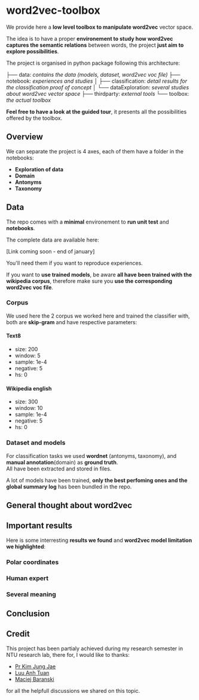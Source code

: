 word2vec-toolbox
===============

We provide here a __low level toolbox to manipulate word2vec__ vector space.

The idea is to have a proper __environement to study how word2vec captures the semantic relations__ between words, the project __just aim to explore possibilities__.

The project is organised in python package following this architecture:

├── data: _contains the data (models, dataset, word2vec voc file)_
├── notebook: _experiences and studies_
│   ├── classification: _detail results for the classification proof of concept_
│   └── dataExploration: _several studies about word2vec vector space_
├── thirdparty: _external tools_
└── toolbox: _the actual toolbox_

__Feel free to have a look at the guided tour__, it presents all the possibilities offered by the toolbox.


Overview
-------------
We can separate the project is 4 axes, each of them have a folder in the notebooks:

* __Exploration of data__
* __Domain__
* __Antonyms__
* __Taxonomy__


Data
-------
The repo comes with a __minimal__ environement to __run unit test__ and __notebooks__.

The complete data are available here:

[Link coming soon - end of january]

You'll need them if you want to reproduce experiences.

If you want to __use trained models__, be aware __all have been trained with the wikipedia corpus__, therefore make sure you __use the corresponding word2vec voc file__.

### Corpus

We used here the 2 corpus we worked here and trained the classifier with, both are __skip-gram__ and have respective parameters:

#### Text8
* size: 200
* window: 5
* sample: 1e-4
* negative: 5
* hs: 0

#### Wikipedia english
* size: 300
* window: 10
* sample: 1e-4
* negative: 5
* hs: 0


### Dataset and models

For classification tasks we used __wordnet__ (antonyms, taxonomy), and __manual annotation__(domain) as __ground truth__.<br>
All have been extracted and stored in files.

A lot of models have been trained, __only the best perfoming ones and the global summary log__ has been bundled in the repo.


General thought about word2vec
----------------------------------------------


Important results
-------------------------
Here is some interresting __results we found__ and __word2vec model limitation we highlighted__:

### Polar coordinates

### Human expert

### Several meaning


Conclusion
---------------


Credit
---------
This project has been partialy achieved during my research semester in NTU research lab, there for, I would like to thanks:

* [Pr Kim Jung Jae](https://www.linkedin.com/in/jung-jae-kim-75143533)
* [Luu Anh Tuan](https://www.linkedin.com/in/anh-tuan-luu-68592059)
* [Maciej Baranski](https://www.linkedin.com/in/maciej-baranski-18b66672)

for all the helpfull discussions we shared on this topic.
